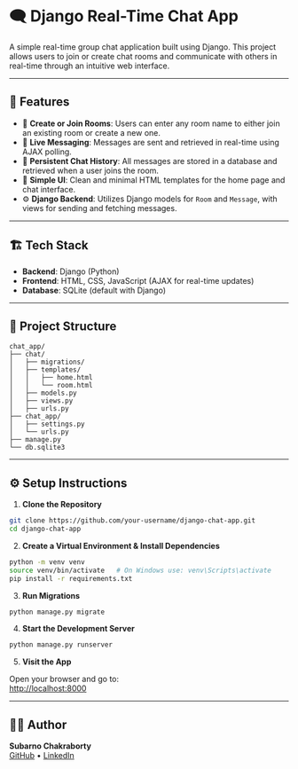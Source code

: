 # 🗨️ Django Real-Time Chat App

A simple real-time group chat application built using Django. This project allows users to join or create chat rooms and communicate with others in real-time through an intuitive web interface.

---

## 🚀 Features

- 🔹 **Create or Join Rooms**: Users can enter any room name to either join an existing room or create a new one.
- 💬 **Live Messaging**: Messages are sent and retrieved in real-time using AJAX polling.
- 🧠 **Persistent Chat History**: All messages are stored in a database and retrieved when a user joins the room.
- 🎨 **Simple UI**: Clean and minimal HTML templates for the home page and chat interface.
- ⚙️ **Django Backend**: Utilizes Django models for `Room` and `Message`, with views for sending and fetching messages.

---

## 🏗️ Tech Stack

- **Backend**: Django (Python)
- **Frontend**: HTML, CSS, JavaScript (AJAX for real-time updates)
- **Database**: SQLite (default with Django)

---

## 📁 Project Structure

```text
chat_app/
├── chat/
│   ├── migrations/
│   ├── templates/
│   │   ├── home.html
│   │   └── room.html
│   ├── models.py
│   ├── views.py
│   ├── urls.py
├── chat_app/
│   ├── settings.py
│   └── urls.py
├── manage.py
└── db.sqlite3
```

---

## ⚙️ Setup Instructions

1. **Clone the Repository**

```bash
git clone https://github.com/your-username/django-chat-app.git
cd django-chat-app
```

2. **Create a Virtual Environment & Install Dependencies**

```bash
python -m venv venv
source venv/bin/activate   # On Windows use: venv\Scripts\activate
pip install -r requirements.txt
```

3. **Run Migrations**

```bash
python manage.py migrate
```

4. **Start the Development Server**

```bash
python manage.py runserver
```

5. **Visit the App**

Open your browser and go to:  
[http://localhost:8000](http://localhost:8000)

---

## 🙋‍♂️ Author

**Subarno Chakraborty**  
[GitHub](https://github.com/Kutan-Fuiton) • [LinkedIn](https://linkedin.com/in/subarno-chakraborty)
